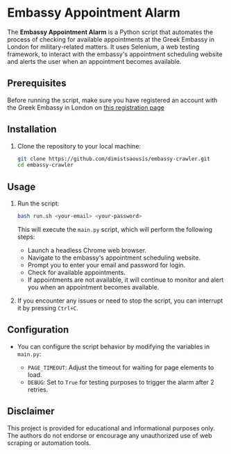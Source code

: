 # Embassy Appointment Alarm

The **Embassy Appointment Alarm** is a Python script that automates the process of checking for available appointments at the Greek Embassy in London for military-related matters. It uses Selenium, a web testing framework, to interact with the embassy's appointment scheduling website and alerts the user when an appointment becomes available.

## Prerequisites

Before running the script, make sure you have registered an account with the Greek Embassy in London on [this registration page](https://www.supersaas.co.uk/users/new/Greek_Embassy_London?after=%2Fschedule%2FGreek_Embassy_London%2FMilitary&return=%2Fschedule%2Flogin%2FGreek_Embassy_London%2FMilitary)

## Installation

1. Clone the repository to your local machine:

   ```bash
   git clone https://github.com/dimistsaousis/embassy-crawler.git
   cd embassy-crawler
   ```

## Usage

1. Run the script:

   ```bash
   bash run.sh <your-email> <your-password>
   ```

   This will execute the `main.py` script, which will perform the following steps:

   - Launch a headless Chrome web browser.
   - Navigate to the embassy's appointment scheduling website.
   - Prompt you to enter your email and password for login.
   - Check for available appointments.
   - If appointments are not available, it will continue to monitor and alert you when an appointment becomes available.

2. If you encounter any issues or need to stop the script, you can interrupt it by pressing `Ctrl+C`.

## Configuration

- You can configure the script behavior by modifying the variables in `main.py`:

  - `PAGE_TIMEOUT`: Adjust the timeout for waiting for page elements to load.
  - `DEBUG`: Set to `True` for testing purposes to trigger the alarm after 2 retries.

## Disclaimer

This project is provided for educational and informational purposes only. The authors do not endorse or encourage any unauthorized use of web scraping or automation tools.
